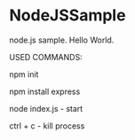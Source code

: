 # NodeJSSample
node.js sample. Hello World.

USED COMMANDS:

npm init

npm install express

node index.js - start

ctrl + c - kill process



